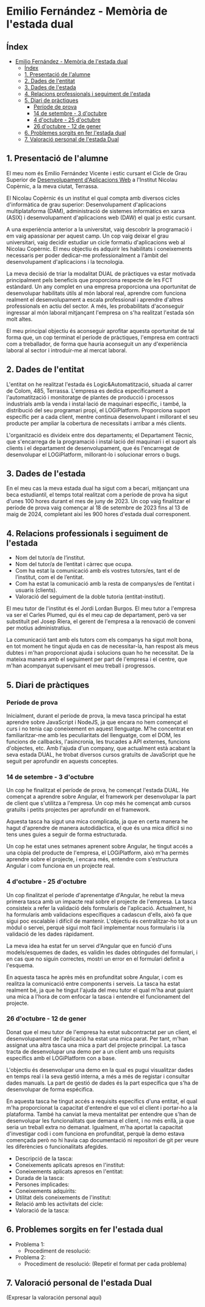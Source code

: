 # Emilio Fernández - Memòria de l'estada dual

## Índex

- [Emilio Fernández - Memòria de l'estada dual](#emilio-fernández---memòria-de-lestada-dual)
  - [Índex](#índex)
  - [1. Presentació de l'alumne ](#1-presentació-de-lalumne-)
  - [2. Dades de l'entitat ](#2-dades-de-lentitat-)
  - [3. Dades de l'estada ](#3-dades-de-lestada-)
  - [4. Relacions professionals i seguiment de l'estada ](#4-relacions-professionals-i-seguiment-de-lestada-)
  - [5. Diari de pràctiques ](#5-diari-de-pràctiques-)
    - [Període de prova ](#període-de-prova-)
    - [14 de setembre - 3 d'octubre](#14-de-setembre---3-doctubre)
    - [4 d'octubre - 25 d'octubre](#4-doctubre---25-doctubre)
    - [26 d'octubre - 12 de gener](#26-doctubre---12-de-gener)
  - [6. Problemes sorgits en fer l'estada dual ](#6-problemes-sorgits-en-fer-lestada-dual-)
  - [7. Valoració personal de l'estada Dual ](#7-valoració-personal-de-lestada-dual-)

## 1. Presentació de l'alumne <a name="presentacio-de-lalumne"></a>

El meu nom és Emilio Fernández Vicente i estic cursant el Cicle de Grau Superior de [Desenvolupament d'Aplicacions Web](https://xtec.gencat.cat/web/.content/alfresco/d/d/workspace/SpacesStore/0032/0155e929-9014-48a5-ab28-aa6e8e75e554/BOE_GS_Aplic_web.pdf) a l'Institut Nicolau Copèrnic, a la meva ciutat, Terrassa.

El Nicolau Copèrnic és un institut el qual compta amb diversos cicles d'informàtica de grau superior: Desenvolupament d'aplicacions multiplataforma (DAM), administració de sistemes informàtics en xarxa (ASIX) i desenvolupament d'aplicacions web (DAW) el qual jo estic cursant.

A una experiència anterior a la universitat, vaig descobrir la programació i em vaig apassionar per aquest camp. Un cop vaig deixar el grau universitari, vaig decidir estudiar un cicle formatiu d'aplicacions web al Nicolau Copèrnic. El meu objectiu és adquirir les habilitats i coneixements necessaris per poder dedicar-me professionalment a l'àmbit del desenvolupament d'aplicacions i la tecnologia.

La meva decisió de triar la modalitat DUAL de pràctiques va estar motivada principalment pels beneficis que proporciona respecte de les FCT estàndard. Un any complet en una empresa proporciona una oportunitat de desenvolupar habilitats útils al món laboral real, aprendre com funciona realment el desenvolupament a escala professional i aprendre d'altres professionals en actiu del sector. A més, les probabilitats d'aconseguir ingressar al món laboral mitjançant l'empresa on s'ha realitzat l'estada són molt altes.

El meu principal objectiu és aconseguir aprofitar aquesta oportunitat de tal forma que, un cop terminat el període de pràctiques, l'empresa em contracti com a treballador, de forma que hauria aconseguit un any d'experiència laboral al sector i introduir-me al mercat laboral.

## 2. Dades de l'entitat <a name="dades-de-lentitat"></a>

L'entitat on he realitzat l'estada és Logic&Automatització, situada al carrer de Colom, 485, Terrassa. L'empresa es dedica específicament a l'automatització i monitoratge de plantes de producció i processos industrials amb la venda i instal·lació de maquinari específic, i també, la distribució del seu programari propi, el LOGiPlatform. Proporciona suport específic per a cada client, mentre continua desenvolupant i millorant el seu producte per ampliar la cobertura de necessitats i arribar a més clients.

L'organització es divideix entre dos departaments; el Departament Tècnic, que s'encarrega de la programació i instal·lació del maquinari i el suport als clients i el departament de desenvolupament, que és l'encarregat de desenvolupar el LOGiPlatform, millorant-lo i solucionar errors o bugs.

## 3. Dades de l'estada <a name="dades-de-lestada"></a>

En el meu cas la meva estada dual ha sigut com a becari, mitjançant una beca estudiantil, el temps total realitzat com a període de prova ha sigut d'unes 100 hores durant el mes de juny de 2023. Un cop vaig finalitzar el període de prova vaig començar al 18 de setembre de 2023 fins al 13 de maig de 2024, completant així les 900 hores d'estada dual corresponent.

## 4. Relacions professionals i seguiment de l'estada <a name="relacions-professionals-i-seguiment-de-lestada"></a>

- Nom del tutor/a de l’institut.
- Nom del tutor/a de l’entitat i càrrec que ocupa.
- Com ha estat la comunicació amb els vostres tutors/es, tant el de l’institut, com el de
l’entitat.
- Com ha estat la comunicació amb la resta de companys/es de l’entitat i usuaris
(clients).
- Valoració del seguiment de la doble tutoria (entitat-institut).

El meu tutor de l'institut és el Jordi Lordan Burgos. El meu tutor a l'empresa va ser el Carles Plumed, qui és el meu cap de departament, però va ser substituït pel Josep Riera, el gerent de l'empresa a la renovació de conveni per motius administratius.

La comunicació tant amb els tutors com els companys ha sigut molt bona, en tot moment he tingut ajuda en cas de necessitar-la, han respost als meus dubtes i m'han proporcionat ajuda i solucions quan ho he necessitat. De la mateixa manera amb el seguiment per part de l'empresa i el centre, que m'han acompanyat supervisant el meu treball i progressos.

## 5. Diari de pràctiques <a name="diari-de-practiques"></a>

### Període de prova <a name="període-de-prova"></a>

Inicialment, durant el període de prova, la meva tasca principal ha estat aprendre sobre JavaScript i NodeJS, ja que encara no hem començat el curs i no tenia cap coneixement en aquest llenguatge. M'he concentrat en familiaritzar-me amb les peculiaritats del llenguatge, com el DOM, les funcions de callbacks, l'asincronia, les trucades a API externes, funcions d'objectes, etc. Amb l'ajuda d'un company, que actualment està acabant la seva estada DUAL, he trobat diversos cursos gratuïts de JavaScript que he seguit per aprofundir en aquests conceptes.

### 14 de setembre - 3 d'octubre

Un cop he finalitzat el període de prova, he començat l'estada DUAL. He començat a aprendre sobre Angular, el framework per desenvolupar la part de client que s'utilitza a l'empresa. Un cop més he començat amb cursos gratuïts i petits projectes per aprofundir en el framework.

Aquesta tasca ha sigut una mica complicada, ja que en certa manera he hagut d'aprendre de manera autodidàctica, el que és una mica difícil si no tens unes guies a seguir de forma estructurada.

Un cop he estat unes setmanes aprenent sobre Angular, he tingut accés a una còpia del producte de l'empresa, el LOGiPlatform, això m'ha permès aprendre sobre el projecte, i encara més, entendre com s'estructura Angular i com funciona en un projecte real.

### 4 d'octubre - 25 d'octubre

Un cop finalitzat el període d'aprenentatge d'Angular, he rebut la meva primera tasca amb un impacte real sobre el projecte de l'empresa. La tasca consisteix a refer la validació dels formularis de l'aplicació. Actualment, hi ha formularis amb validacions específiques a cadascun d'ells, això fa que sigui poc escalable i difícil de mantenir. L'objectiu és centralitzar-ho tot a un mòdul o servei, perquè sigui molt fàcil implementar nous formularis i la validació de les dades ràpidament.

La meva idea ha estat fer un servei d'Angular que en funció d'uns models/esquemes de dades, es validin les dades obtingudes del formulari, i en cas que no siguin correctes, mostri un error en el formulari definit a l'esquema.

En aquesta tasca he après més en profunditat sobre Angular, i com es realitza la comunicació entre components i serveis. La tasca ha estat realment bé, ja que he tingut l'ajuda del meu tutor el qual m'ha anat guiant una mica a l'hora de com enfocar la tasca i entendre el funcionament del projecte.

### 26 d'octubre - 12 de gener

Donat que el meu tutor de l'empresa ha estat subcontractat per un client, el desenvolupament de l'aplicació ha estat una mica parat. Per tant, m'han assignat una altra tasca una mica a part del projecte principal. La tasca tracta de desenvolupar una demo per a un client amb uns requisits específics amb el LOGiPlatform con a base.

L'objectiu és desenvolupar una demo en la qual es pugui visualitzar dades en temps real i la seva gestió interna, a més a més de registar i consultar dades manuals. La part de gestió de dades és la part específica que s'ha de desenvolupar de forma espécifica.

En aquesta tasca he tingut accés a requisits específics d'una entitat, el qual m'ha proporcionat la capacitat d'entendre el que vol el client i portar-ho a la plataforma. També ha canviat la meva mentalitat per entendre que s'han de desenvolupar les funcionalitats que demana el client, i no més enllà, ja que seria un treball extra no demanat. Igualment, m'ha aportat la capacitat d'investigar codi i com funciona en profunditat, perquè la demo estava començada però no hi havia cap documentació ni repositori de git per veure les diferències o funcionalitats afegides.

- Descripció de la tasca:
- Coneixements aplicats apresos en l'institut:
- Coneixements aplicats apresos en l'entitat:
- Durada de la tasca:
- Persones implicades:
- Coneixements adquirits:
- Utilitat dels coneixements de l'institut:
- Relació amb les activitats del cicle:
- Valoració de la tasca:

## 6. Problemes sorgits en fer l'estada dual <a name="problemes-sorgits-en-fer-lestada-dual"></a>

- Problema 1:
  - Procediment de resolució:
- Problema 2:
  - Procediment de resolució:
    (Repetir el format per cada problema)

## 7. Valoració personal de l'estada Dual <a name="valoracio-personal-de-lestada-dual"></a>

(Expresar la valoración personal aquí)
